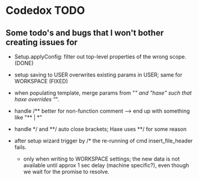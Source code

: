# Codedox TODO

## Some todo's and bugs that I won't bother creating issues for

- Setup.applyConfig: filter out top-level properties of the wrong scope.  (DONE)
- setup saving to USER overwrites existing params in USER; same for WORKSPACE (FIXED)

- when populating template, merge params from "*" and "haxe" such that haxe overrides "*".

- handle /** better for non-function comment --> end up with something like "\** | *\" 

- handle */ and **/ auto close brackets; Haxe uses **/ for some reason

- after setup wizard trigger by /* the re-running of cmd insert_file_header fails.
	- only when writing to WORKSPACE settings; the new data is not available
          until approx 1 sec delay (machine specific?), even though we wait for
          the promise to resolve.

